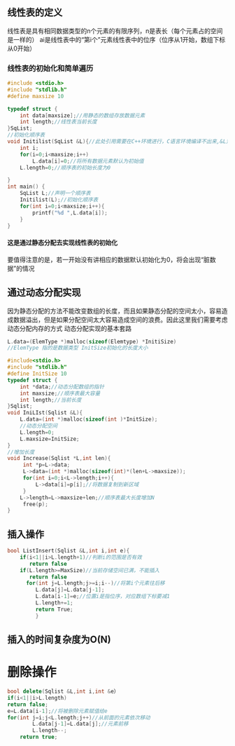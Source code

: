 ## 线性表的定义
线性表是具有相同数据类型的n个元素的有限序列，n是表长（每个元素占的空间是一样的）
ai是线性表中的“第i个”元素线性表中的位序（位序从1开始，数组下标从0开始）
### 线性表的初始化和简单遍历
```cpp
#include <stdio.h>
#include "stdlib.h"
#define maxsize 10

typedef struct {
    int data[maxsize];//用静态的数组存放数据元素
    int length;//线性表当前长度
}SqList;
//初始化顺序表
void Initilist(SqList &L){//此处引用需要在C++环境进行，C语言环境编译不出来,&L对参数的修改结果带过来
    int i;
    for(i=0;i<maxsize;i++)
        L.data[i]=0;//将所有数据元素默认为初始值
    L.length=0;//顺序表的初始长度为0

}
int main() {
    SqList L;//声明一个顺序表
    Initilist(L);//初始化顺序表
    for(int i=0;i<maxsize;i++){
        printf("%d ",L.data[i]);
    }
}
```
#### 这是通过静态分配去实现线性表的初始化
要值得注意的是，若一开始没有讲相应的数据默认初始化为0，将会出现“脏数据”的情况

## 通过动态分配实现
因为静态分配的方法不能改变数组的长度，而且如果静态分配的空间太小，容易造成数据溢出，但是如果分配空间太大容易造成空间的浪费。因此这里我们需要考虑动态分配内存的方式
动态分配实现的基本套路
```c
L.data=(ElemType *)malloc(sizeof(Elemtype) *InitiSize)
//ElemType 指的是数据类型 InitSize初始化的长度大小
```

```cpp
#include<stdio.h>
#include "stdlib.h"
#define InitSize 10
typedef struct {
    int *data;//动态分配数组的指针
    int maxsize;//顺序表最大容量
    int length;//当前长度
}Sqlist;
void IniLIst(Sqlist &L){
    L.data=(int *)malloc(sizeof(int )*InitSize);
    //动态分配空间
    L.length=0;
    L.maxsize=InitSize;
}
//增加长度
void Increase(Sqlist *L,int len){
     int *p=L->data;
     L->data=(int *)malloc(sizeof(int)*(len+L->maxsize));
     for(int i=0;i<L->length;i++){
         L->data[i]=p[i];//将数据复制到新区域
     }
    L->length=L->maxsize+len;//顺序表最大长度增加N
     free(p);
}
```
## 插入操作

```c
bool ListInsert(Sqlist &L,int i,int e){
    if(i<1||i>L.length+1)//判断i的范围是否有效
       return false
    if(L.length>=MaxSize)//当前存储空间已满，不能插入
       return false
      for(int j=L.length;j>=i;i--)//将第i个元素往后移
         L.data[j]=L.data[j-1];
         L.data[i-1]=e;//位置i是指位序，对应数组下标要减1
         L.length+=1;
         return True;
         }
```
## 插入的时间复杂度为O(N)
# 删除操作

```cpp
bool delete(Sqlist &L,int i,int &e）
if(i<1||i>L.length)
return false;
e=L.data[i-1];//将被删除元素赋值给e
for(int j=i;j<L.length;j++)//从前面的元素依次移动
		L.data[j-1]=L.data[j];//元素前移
		L.length--;
	return true;
```

